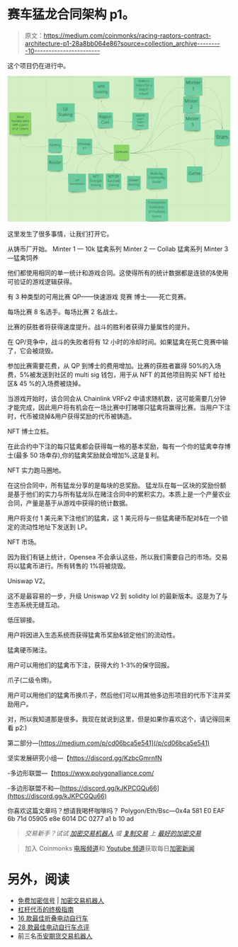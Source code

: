 # 赛车猛龙合同架构 p1。

> 原文：<https://medium.com/coinmonks/racing-raptors-contract-architecture-p1-28a8bb064e86?source=collection_archive---------10----------------------->

这个项目仍在进行中。

![](img/0f5a28f17dd56904aee478aa4d56f7e5.png)

这里发生了很多事情，让我们打开它。

从铸币厂开始。
Minter 1 — 10k 猛禽系列
Minter 2 — Collab 猛禽系列
Minter 3 —猛禽饲养

他们都使用相同的单一统计和游戏合同。这使得所有的统计数据都是连锁的&使用可验证的游戏逻辑获得。

有 3 种类型的可用比赛
QP——快速游戏
竞赛
博士——死亡竞赛。

每场比赛 8 名选手。每场比赛 2 名战士。

比赛的获胜者将获得速度提升。战斗的胜利者获得力量属性的提升。

在 QP/竞争中，战斗的失败者将有 12 小时的冷却时间。如果猛禽在死亡竞赛中输了，它会被烧毁。

参加比赛需要花费，从 QP 到博士的费用增加。比赛的获胜者赢得 50%的入场费，5%被发送到社区的 multi sig 钱包，用于从 NFT 的其他项目购买 NFT 给社区& 45 %的入场费被烧掉。

当游戏开始时，该合同会从 Chainlink VRFv2 中请求随机数，这可能需要几分钟才能完成，因此用户将有机会在一场比赛中打赌哪只猛禽将赢得比赛。当用户下注时，代币被烧掉&用户获得奖励的代币被铸造。

NFT 博士立桩。

在此合约中下注的每只猛禽都会获得每一格的基本奖励，每有一个你的猛禽幸存博士(最多 50 场幸存),你的猛禽奖励就会增加%,这是复利。

NFT 实力跑马圈地。

在这份合同中，所有猛龙分享的是每块的总奖励。
猛龙队在每一区块的奖励份额是基于他们的实力与所有猛龙队在赌注合同中的累积实力。本质上是一个产量农业合同，产量是基于从游戏中获得的统计数据。

用户将支付 1 美元来下注他们的猛禽，这 1 美元将与一些猛禽硬币配对&在一个锁定的流动性地址下发送到 LP。

NFT 市场。

因为我们有链上统计，Opensea 不会承认这些，所以我们需要自己的市场。交易将以猛禽币进行。所有转售的 1%将被烧毁。

Uniswap V2。

这不是最容易的一步，升级 Uniswap V2 到 solidity lol 的最新版本。这是为了与生态系统无缝互动。

低压铆接。

用户将因进入生态系统而获得猛禽币奖励&锁定他们的流动性。

猛禽硬币赌注。

用户可以用他们的猛禽币下注，获得大约 1-3%的保守回报。

爪子(二级令牌)。

用户可以用他们的猛禽币换爪子，然后他们可以用其他多边形项目的代币下注并奖励用户。

对，所以我知道那是很多。我现在就说到这里，但是如果你喜欢这个，请记得回来看 p2:)

第二部分—[https://medium.com/p/cd06bca5e541](/p/cd06bca5e541)

坚实发展研究小组—【https://discord.gg/KzbcGmrnfN 

-多边形联盟—【https://www.polygonalliance.com/ 

-多边形联盟不和—[https://discord.gg/kJKPCGQu66](https://discord.gg/kJKPCGQu66)

你喜欢这篇文章吗？想请我喝杯咖啡吗？
Polygon/Eth/Bsc—0x4a 581 E0 EAF 6b 71d 05905 e8e 6014 DC 0277 a1 b 10 ad

> *交易新手？试试* [*加密交易机器人*](/coinmonks/crypto-trading-bot-c2ffce8acb2a) *或* [*复制交易*](/coinmonks/top-10-crypto-copy-trading-platforms-for-beginners-d0c37c7d698c) *上* [*最好的加密交易*](/coinmonks/crypto-exchange-dd2f9d6f3769)

> 加入 Coinmonks [电报频道](https://t.me/coincodecap)和 [Youtube 频道](https://www.youtube.com/c/coinmonks/videos)获取每日[加密新闻](http://coincodecap.com/)

# 另外，阅读

*   [免费加密信号](/coinmonks/free-crypto-signals-48b25e61a8da) | [加密交易机器人](/coinmonks/crypto-trading-bot-c2ffce8acb2a)
*   [杠杆代币的终极指南](/coinmonks/leveraged-token-3f5257808b22)
*   [16 款最佳折叠电动自行车](/coinmonks/top-17-folding-electric-bikes-5e296f0918cb)
*   [28 款最佳电动自行车点评](/coinmonks/the-28-best-electric-bikes-review-and-buying-guide-in-2023-7bb3146cb403)
*   前三名[币安期货交易机器人](/coinmonks/top-3-binance-futures-trading-bots-e6031f84b3f9)